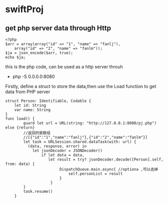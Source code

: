 # swiftProj
## get php server data through Http
```
<?php
$arr = array(array("id" => "1", "name" => "fanlj"),
	array("id" => "2", "name" => "fanlm"));
$ja = json_encode($arr, true);
echo $ja;
```
this is the php code, can be used as a http server throuh 
- php -S 0.0.0.0:8080

Firstly, define a struct to store the data,then use the Load function to get data from PHP server
```
struct Person: Identifiable, Codable {
    let id: String
    var name: String
}
func load() {
        guard let url = URL(string: "http://127.0.0.1:8080/pj.php") else {return}
        //返回的是数组
        //[{"id":"1","name":"fanlj"},{"id":"2","name":"fanlm"}]
        let task = URLSession.shared.dataTask(with: url) {
          (data, response, error) in
            let jsonDecoder = JSONDecoder()
                if let data = data,
                   let result = try? jsonDecoder.decode([Person].self, from: data) {
                        DispatchQueue.main.async{ //optiona ,可以去掉
                            self.personList = result
                        }
                    }
        }
        task.resume()
    }
```
